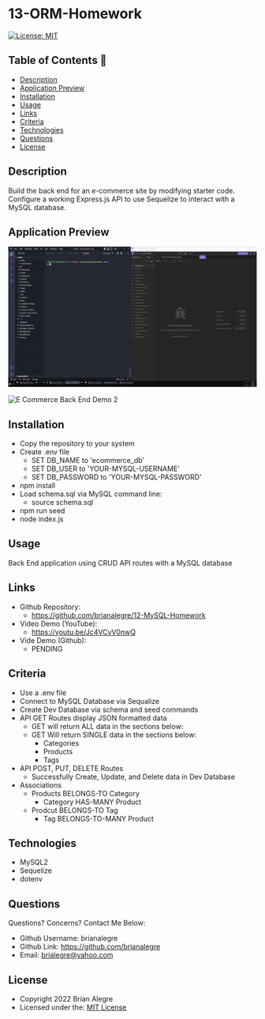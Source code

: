 # 13-ORM-Homework
[![License: MIT](https://img.shields.io/badge/License-MIT-yellow.svg)](https://opensource.org/licenses/MIT)

## Table of Contents 📑
- [Description](#description)
- [Application Preview](#application-preview)
- [Installation](#installation)
- [Usage](#usage)
- [Links](#links)
- [Criteria](#criteria)
- [Technologies](#technologies)
- [Questions](#questions)
- [License](#license)

## Description
Build the back end for an e-commerce site by modifying starter code. Configure a working Express.js API to use Sequelize to interact with a MySQL database.

## Application Preview
<p align="left">
    <img alt="E Commerce Back End Demo 1" src="./assets/images/ECommerceBackEndDemoGif1.gif">
</p>

<p align="left">
    <img alt="E Commerce Back End Demo 2" src="./assets/images/ECommerceBackEndDemoGif2.gif">
</p>

## Installation
- Copy the repository to your system
- Create .env file
    - SET DB_NAME to 'ecommerce_db'
    - SET DB_USER to 'YOUR-MYSQL-USERNAME'
    - SET DB_PASSWORD to 'YOUR-MYSQL-PASSWORD'
- npm install
- Load schema.sql via MySQL command line:
    - source schema.sql
- npm run seed
- node index.js

## Usage
Back End application using CRUD API routes with a MySQL database

## Links
-   Github Repository:
    - https://github.com/brianalegre/12-MySQL-Homework
-   Video Demo (YouTube):
    - https://youtu.be/Jc4VCyV0nwQ
-   Vide Demo (Github):
    - PENDING

## Criteria
- Use a .env file
- Connect to MySQL Database via Sequalize
- Create Dev Database via schema and seed commands
- API GET Routes display JSON formatted data
    - GET will return ALL data in the sections below:
    - GET Will return SINGLE data in the sections below:
        - Categories
        - Products
        - Tags
- API POST, PUT, DELETE Routes
    - Successfully Create, Update, and Delete data in Dev Database
- Associations
    - Products BELONGS-TO Category
        - Category HAS-MANY Product
    - Prodcut BELONGS-TO Tag
        - Tag BELONGS-TO-MANY Product

## Technologies
- MySQL2
- Sequelize
- dotenv

## Questions
Questions? Concerns?  Contact Me Below:
- Github Username: brianalegre
- Github Link: https://github.com/brianalegre 
- Email: brialegre@yahoo.com

## License
- Copyright 2022 Brian Alegre
- Licensed under the: [MIT License](https://opensource.org/licenses/MIT) 

